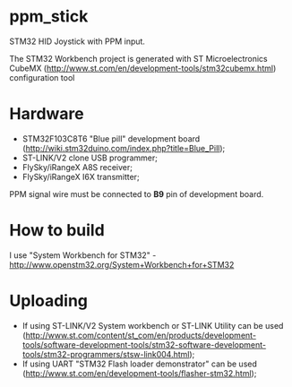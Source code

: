 # ppm_stick
STM32 HID Joystick with PPM input.

The STM32 Workbench project is generated with ST Microelectronics CubeMX (http://www.st.com/en/development-tools/stm32cubemx.html) configuration tool

# Hardware
* STM32F103C8T6 "Blue pill" development board (http://wiki.stm32duino.com/index.php?title=Blue_Pill);
* ST-LINK/V2 clone USB programmer;
* FlySky/iRangeX A8S receiver;
* FlySky/iRangeX I6X transmitter;

PPM signal wire must be connected to **B9** pin of development board.

# How to build
I use "System Workbench for STM32" - http://www.openstm32.org/System+Workbench+for+STM32

# Uploading
* If using ST-LINK/V2 System workbench or ST-LINK Utility can be used (http://www.st.com/content/st_com/en/products/development-tools/software-development-tools/stm32-software-development-tools/stm32-programmers/stsw-link004.html);
* If using UART "STM32 Flash loader demonstrator" can be used (http://www.st.com/en/development-tools/flasher-stm32.html);
